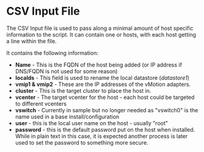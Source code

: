 # CSV Input File #
The CSV Input file is used to pass along a minimal amount of host specific information to the script. It can contain one or hosts, with each host getting a line within the file.

It contains the following information:
* __Name__ - This is the FQDN of the host being added (or IP address if DNS/FQDN is not used for some reason)
* __localds__ - This field is used to rename the local datastore (_datastore1_)
* __vmip1 & vmip2__ - These are the IP addresses of the vMotion adapters.
* __cluster__ - This is the target cluster to place the host in.
* __vcenter__ - The target vcenter for the host - each host could be targeted to different vcenters
* __vswitch__ - Currently in sample but no longer needed as "vswitch0" is the name used in a base install/configuration
* __user__ - this is the local user name on the host - usually "root"
* __password__ - this is the default password put on the host when installed. While in plain text in this case, it is expected another process is later used to set the password to something more secure.
